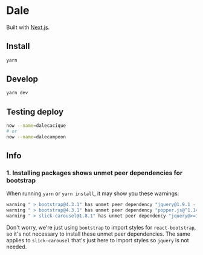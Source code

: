 # Dale
Built with [Next.js](https://nextjs.org/).

## Install
```sh
yarn
```

## Develop
```sh
yarn dev
```

## Testing deploy
```sh
now --name=dalecacique
# or
now --name=dalecampeon
```

## Info

### 1. Installing packages shows unmet peer dependencies for bootstrap

When running `yarn` or `yarn install`, it may show you these warnings:

```sh
warning " > bootstrap@4.3.1" has unmet peer dependency "jquery@1.9.1 - 3".
warning " > bootstrap@4.3.1" has unmet peer dependency "popper.js@^1.14.7".
warning " > slick-carousel@1.8.1" has unmet peer dependency "jquery@>=1.8.0".
```

Don't worry, we're just using `bootstrap` to import styles for `react-bootstrap`, so it's not necessary to install these unmet peer dependencies. The same applies to `slick-carousel` that's just here to import styles so `jquery` is not needed.
